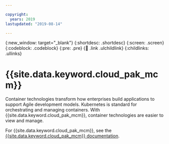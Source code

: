 ```yaml
---

copyright:
  years: 2019
lastupdated: "2019-08-14"

---
```


{:new_window: target="_blank"}
{:shortdesc: .shortdesc}
{:screen: .screen}
{:codeblock: .codeblock}
{:pre: .pre}
{:child: .link .ulchildlink}
{:childlinks: .ullinks}

# {{site.data.keyword.cloud_pak_mcm}}

Container technologies transform how enterprises build applications to support Agile development models. Kubernetes is standard for orchestrating and managing containers. With {{site.data.keyword.cloud_pak_mcm}}, container technologies are easier to view and manage.

For {{site.data.keyword.cloud_pak_mcm}}, see the [{{site.data.keyword.cloud_pak_mcm}} documentation](https://www.ibm.com/support/knowledgecenter/SSFC4F_1.2.0/kc_welcome_cloud_pak.html).

